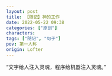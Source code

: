 ```yaml
---
layout: post
title: 【随记】神的工作
date: 2022-05-22 09:38
categories: ["原创"]
characters: 
tags: ["随记", "句子"]
pov: 第一人称
origin: Lofter
---
```


“文字给人注入灵魂，程序给机器注入灵魂。”
